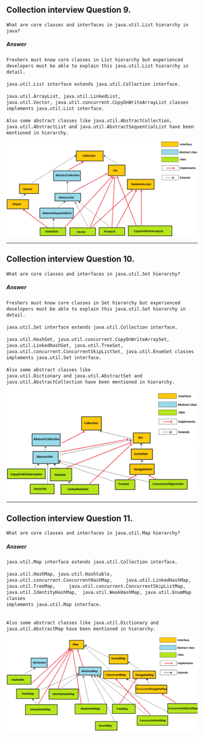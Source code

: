 ## Collection interview Question 9. 

	What are core classes and interfaces in java.util.List hierarchy in java?
	
##### Answer
	Freshers must know core classes in List hierarchy but experienced developers must be able to explain this java.util.List hierarchy in detail.

	java.util.List interface extends java.util.Collection interface.
	
	java.util.ArrayList, java.util.LinkedList, 
	java.util.Vector, java.util.concurrent.CopyOnWriteArrayList classes 
	implements java.util.List interface.
	
	Also some abstract classes like java.util.AbstractCollection, java.util.AbstractList and java.util.AbstractSequentialList have been mentioned in hierarchy.

![](./img/collection-list-hierarchy.png)


---

## Collection interview Question 10. 

	What are core classes and interfaces in java.util.Set hierarchy?
	
##### Answer
	Freshers must know core classes in Set hierarchy but experienced developers must be able to explain this java.util.Set hierarchy in detail.
	
	java.util.Set interface extends java.util.Collection interface.
	
	java.util.HashSet, java.util.concurrent.CopyOnWriteArraySet, 
	java.util.LinkedHashSet, java.util.TreeSet, 
	java.util.concurrent.ConcurrentSkipListSet, java.util.EnumSet classes 
	implements java.util.Set interface.
	
	Also some abstract classes like 
	java.util.Dictionary and java.util.AbstractSet and java.util.AbstractCollection have been mentioned in hierarchy.
	
![](./img/collection-set-hierarchy.png)
	
	
---

## Collection interview Question 11. 

	What are core classes and interfaces in java.util.Map hierarchy?

##### Answer	
	java.util.Map interface extends java.util.Collection interface.

	java.util.HashMap, java.util.Hashtable, java.util.concurrent.ConcurrentHashMap, 	java.util.LinkedHashMap, java.util.TreeMap, 	java.util.concurrent.ConcurrentSkipListMap, java.util.IdentityHashMap, 	java.util.WeakHashMap, java.util.EnumMap classes 
	implements java.util.Map interface.


	Also some abstract classes like java.util.Dictionary and java.util.AbstractMap have been mentioned in hierarchy.
	
![](./img/collection-map-hierarchy.png)
	